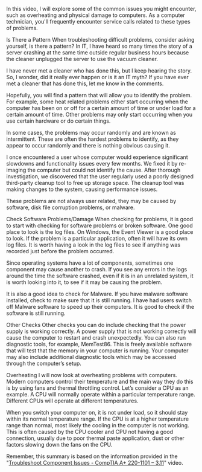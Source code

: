 In this video, I will explore some of the common issues you might encounter, such as overheating and physical damage to computers. As a computer technician, you'll frequently encounter service calls related to these types of problems.

Is There a Pattern
When troubleshooting difficult problems, consider asking yourself, is there a pattern? In IT, I have heard so many times the story of a server crashing at the same time outside regular business hours because the cleaner unplugged the server to use the vacuum cleaner.

I have never met a cleaner who has done this, but I keep hearing the story. So, I wonder, did it really ever happen or is it an IT myth? If you have ever met a cleaner that has done this, let me know in the comments.

Hopefully, you will find a pattern that will allow you to identify the problem. For example, some heat related problems either start occurring when the computer has been on or off for a certain amount of time or under load for a certain amount of time. Other problems may only start occurring when you use certain hardware or do certain things.

In some cases, the problems may occur randomly and are known as intermittent. These are often the hardest problems to identify, as they appear to occur randomly and there is nothing obvious causing it.

I once encountered a user whose computer would experience significant slowdowns and functionality issues every few months. We fixed it by re-imaging the computer but could not identify the cause. After thorough investigation, we discovered that the user regularly used a poorly designed third-party cleanup tool to free up storage space. The cleanup tool was making changes to the system, causing performance issues.

These problems are not always user related, they may be caused by software, disk file corruption problems, or malware.

Check Software Problems/Damage
When checking for problems, it is good to start with checking for software problems or broken software. One good place to look is the log files. On Windows, the Event Viewer is a good place to look. If the problem is a particular application, often it will have its own log files. It is worth having a look in the log files to see if anything was recorded just before the problem occurred.

Since operating systems have a lot of components, sometimes one component may cause another to crash. If you see any errors in the logs around the time the software crashed, even if it is in an unrelated system, it is worth looking into it, to see if it may be causing the problem.

It is also a good idea to check for Malware. If you have malware software installed, check to make sure that it is still running. I have had users switch off Malware software to speed up their computers. It is good to check if the software is still running.

Other Checks
Other checks you can do include checking that the power supply is working correctly. A power supply that is not working correctly will cause the computer to restart and crash unexpectedly. You can also run diagnostic tools, for example, MemTest86. This is freely available software that will test that the memory in your computer is running. Your computer may also include additional diagnostic tools which may be accessed through the computer’s setup.

Overheating
I will now look at overheating problems with computers. Modern computers control their temperature and the main way they do this is by using fans and thermal throttling control. Let’s consider a CPU as an example. A CPU will normally operate within a particular temperature range. Different CPUs will operate at different temperatures.

When you switch your computer on, it is not under load, so it should stay within its normal temperature range. If the CPU is at a higher temperature range than normal, most likely the cooling in the computer is not working. This is often caused by the CPU cooler and CPU not having a good connection, usually due to poor thermal paste application, dust or other factors slowing down the fans on the CPU.

Remember, this summary is based on the information provided in the "[Troubleshoot Component Issues - CompTIA A+ 220-1101 – 3.11](https://youtube.com/watch?v=NBCixJY0IGw&list=PL1l78n6W8zyrFmq3X1ICQYk_unsavtbzi&index=36)" video.